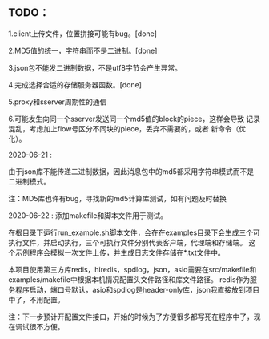 ## TODO：

1.client上传文件，位置拼接可能有bug。[done]

2.MD5值的统一，字符串而不是二进制。[done]

3.json包不能发二进制数据，不是utf8字节会产生异常。

4.完成选择合适的存储服务器函数。[done]

5.proxy和sserver周期性的通信

6.可能发生向同一个sserver发送同一个md5值的block的piece，这样会导致
记录混乱，考虑加上flow号区分不同块的piece，丢弃不需要的，或者
新命令（优化）。

2020-06-21 : 

由于json库不能传递二进制数据，因此消息包中的md5都采用字符串模式而不是二进制模式。

注：MD5库也许有bug，寻找新的md5计算库测试，如有问题及时替换

2020-06-22 : 
添加makefile和脚本文件用于测试。

在根目录下运行run_example.sh脚本文件，会在在examples目录下会生成三个可执行文件，并启动执行，三个可执行文件分别代表客户端，代理端和存储端。
这个示例程序会模拟一次文件上传，并生成日志文件存储在*.txt文件中。

本项目使用第三方库redis，hiredis，spdlog，json，asio需要在src/makefile和examples/makefile中根据本机情况配置头文件路径和库文件路径。
redis作为服务程序启动，端口号默认，asio和spdlog是header-only库，json我直接放到项目中了，不用配置。

注：下一步预计开配置文件接口，开始的时候为了方便很多都写死在程序中了，现在调试很不方便。
